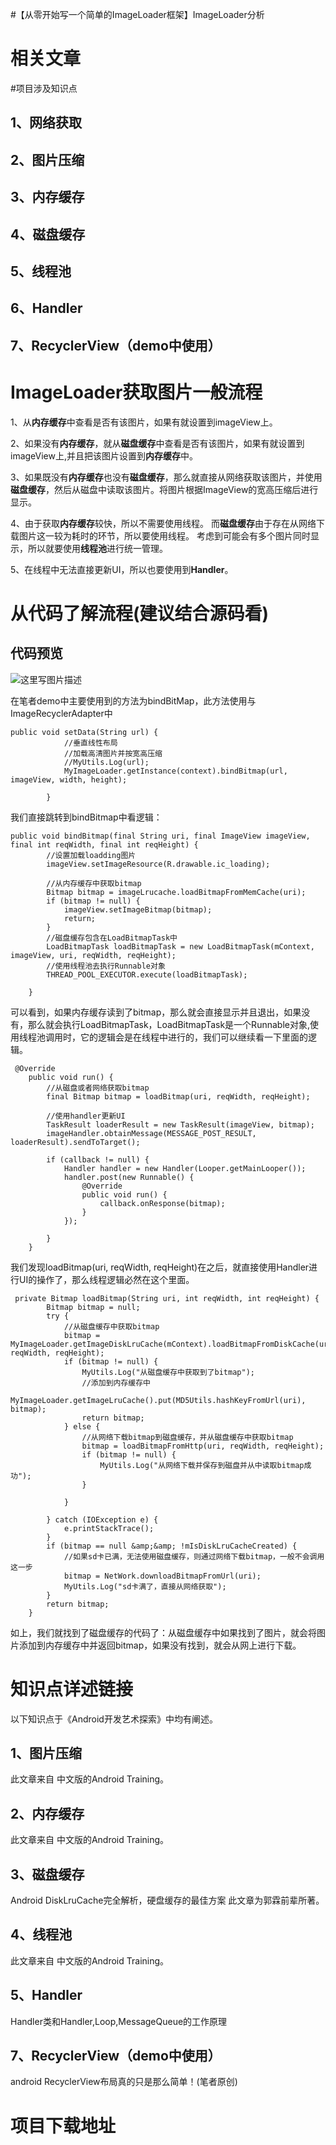 #【从零开始写一个简单的ImageLoader框架】ImageLoader分析
# 相关文章







#项目涉及知识点

## 1、网络获取

## 2、图片压缩

## 3、内存缓存

## 4、磁盘缓存

## 5、线程池

## 6、Handler

## 7、RecyclerView（demo中使用）

# ImageLoader获取图片一般流程

1、从**内存缓存**中查看是否有该图片，如果有就设置到imageView上。

2、如果没有**内存缓存**，就从**磁盘缓存**中查看是否有该图片，如果有就设置到imageView上,并且把该图片设置到**内存缓存**中。

3、如果既没有**内存缓存**也没有**磁盘缓存**，那么就直接从网络获取该图片，并使用**磁盘缓存**，然后从磁盘中读取该图片。将图片根据ImageView的宽高压缩后进行显示。

4、由于获取**内存缓存**较快，所以不需要使用线程。 而**磁盘缓存**由于存在从网络下载图片这一较为耗时的环节，所以要使用线程。 考虑到可能会有多个图片同时显示，所以就要使用**线程池**进行统一管理。

5、在线程中无法直接更新UI，所以也要使用到**Handler**。

# 从代码了解流程(建议结合源码看)

## 代码预览

<img src="https://raw.githubusercontent.com/Double2hao/xujiajia_blog/main/img/16209911523200.png " alt="这里写图片描述">

在笔者demo中主要使用到的方法为bindBitMap，此方法使用与ImageRecyclerAdapter中

```
public void setData(String url) {
            //垂直线性布局
            //加载高清图片并按宽高压缩
            //MyUtils.Log(url);
            MyImageLoader.getInstance(context).bindBitmap(url, imageView, width, height);

        }

```

我们直接跳转到bindBitmap中看逻辑：

```
public void bindBitmap(final String uri, final ImageView imageView, final int reqWidth, final int reqHeight) {
        //设置加载loadding图片
        imageView.setImageResource(R.drawable.ic_loading);

        //从内存缓存中获取bitmap
        Bitmap bitmap = imageLrucache.loadBitmapFromMemCache(uri);
        if (bitmap != null) {
            imageView.setImageBitmap(bitmap);
            return;
        }
        //磁盘缓存包含在LoadBitmapTask中
        LoadBitmapTask loadBitmapTask = new LoadBitmapTask(mContext, imageView, uri, reqWidth, reqHeight);
        //使用线程池去执行Runnable对象
        THREAD_POOL_EXECUTOR.execute(loadBitmapTask);

    }

```

可以看到，如果内存缓存读到了bitmap，那么就会直接显示并且退出，如果没有，那么就会执行LoadBitmapTask，LoadBitmapTask是一个Runnable对象,使用线程池调用时，它的逻辑会是在线程中进行的，我们可以继续看一下里面的逻辑。

```
 @Override
    public void run() {
        //从磁盘或者网络获取bitmap
        final Bitmap bitmap = loadBitmap(uri, reqWidth, reqHeight);

        //使用handler更新UI
        TaskResult loaderResult = new TaskResult(imageView, bitmap);
        imageHandler.obtainMessage(MESSAGE_POST_RESULT, loaderResult).sendToTarget();

        if (callback != null) {
            Handler handler = new Handler(Looper.getMainLooper());
            handler.post(new Runnable() {
                @Override
                public void run() {
                    callback.onResponse(bitmap);
                }
            });

        }
    }

```

我们发现loadBitmap(uri, reqWidth, reqHeight)在之后，就直接使用Handler进行UI的操作了，那么线程逻辑必然在这个里面。

```
 private Bitmap loadBitmap(String uri, int reqWidth, int reqHeight) {
        Bitmap bitmap = null;
        try {
            //从磁盘缓存中获取bitmap
            bitmap = MyImageLoader.getImageDiskLruCache(mContext).loadBitmapFromDiskCache(uri, reqWidth, reqHeight);
            if (bitmap != null) {
                MyUtils.Log("从磁盘缓存中获取到了bitmap");
                //添加到内存缓存中
                MyImageLoader.getImageLruCache().put(MD5Utils.hashKeyFromUrl(uri), bitmap);
                return bitmap;
            } else {
                //从网络下载bitmap到磁盘缓存，并从磁盘缓存中获取bitmap
                bitmap = loadBitmapFromHttp(uri, reqWidth, reqHeight);
                if (bitmap != null) {
                    MyUtils.Log("从网络下载并保存到磁盘并从中读取bitmap成功");
                }

            }

        } catch (IOException e) {
            e.printStackTrace();
        }
        if (bitmap == null &amp;&amp; !mIsDiskLruCacheCreated) {
            //如果sd卡已满，无法使用磁盘缓存，则通过网络下载bitmap，一般不会调用这一步
            bitmap = NetWork.downloadBitmapFromUrl(uri);
            MyUtils.Log("sd卡满了，直接从网络获取");
        }
        return bitmap;
    }

```

如上，我们就找到了磁盘缓存的代码了：从磁盘缓存中如果找到了图片，就会将图片添加到内存缓存中并返回bitmap，如果没有找到，就会从网上进行下载。

# 知识点详述链接

以下知识点于《Android开发艺术探索》中均有阐述。

## 1、图片压缩

此文章来自 中文版的Android Training。 

## 2、内存缓存

此文章来自 中文版的Android Training。 

## 3、磁盘缓存

Android DiskLruCache完全解析，硬盘缓存的最佳方案 此文章为郭霖前辈所著。 

## 4、线程池

此文章来自 中文版的Android Training。 

## 5、Handler

Handler类和Handler,Loop,MessageQueue的工作原理 

## 7、RecyclerView（demo中使用）

android RecyclerView布局真的只是那么简单！(笔者原创) 

# 项目下载地址

